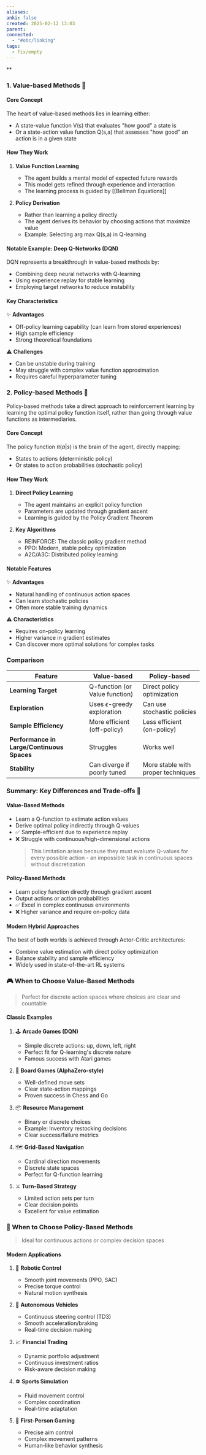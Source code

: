 ```yaml
---
aliases: 
anki: false
created: 2025-02-12 13:03
parent:
connected:
  - "#обс/linking"
tags:
  - fix/empty
---
```

**

### 1. Value-based Methods 🎯
#### Core Concept
The heart of value-based methods lies in learning either:
- A state-value function V(s) that evaluates "how good" a state is
- Or a state-action value function Q(s,a) that assesses "how good" an action is in a given state

#### How They Work
1. **Value Function Learning**
   - The agent builds a mental model of expected future rewards
   - This model gets refined through experience and interaction
   - The learning process is guided by [[Bellman Equations]]

2. **Policy Derivation**
   - Rather than learning a policy directly
   - The agent derives its behavior by choosing actions that maximize value
   - Example: Selecting arg max Q(s,a) in Q-learning

#### Notable Example: Deep Q-Networks (DQN)
DQN represents a breakthrough in value-based methods by:
- Combining deep neural networks with Q-learning
- Using experience replay for stable learning
- Employing target networks to reduce instability

#### Key Characteristics
✨ **Advantages**
- Off-policy learning capability (can learn from stored experiences)
- High sample efficiency
- Strong theoretical foundations

⚠️ **Challenges**
- Can be unstable during training
- May struggle with complex value function approximation
- Requires careful hyperparameter tuning
    

### 2. Policy-based Methods 🎯

Policy-based methods take a direct approach to reinforcement learning by learning the optimal policy function itself, rather than going through value functions as intermediaries.

#### Core Concept
The policy function $π(a|s)$ is the brain of the agent, directly mapping:
- States to actions (deterministic policy)
- Or states to action probabilities (stochastic policy)

#### How They Work
1. **Direct Policy Learning**
   - The agent maintains an explicit policy function
   - Parameters are updated through gradient ascent
   - Learning is guided by the Policy Gradient Theorem

2. **Key Algorithms**
   - REINFORCE: The classic policy gradient method
   - PPO: Modern, stable policy optimization
   - A2C/A3C: Distributed policy learning

#### Notable Features
✨ **Advantages**
- Natural handling of continuous action spaces
- Can learn stochastic policies
- Often more stable training dynamics

⚠️ **Characteristics**
- Requires on-policy learning
- Higher variance in gradient estimates
- Can discover more optimal solutions for complex tasks
    

### Comparison
| Feature                                      | Value-based                               | Policy-based                        |
|----------------------------------------------|-------------------------------------------|--------------------------------------|
| **Learning Target**                          | Q-function (or Value function)           | Direct policy optimization          |
| **Exploration**                              | Uses $\epsilon$-greedy exploration       | Can use stochastic policies         |
| **Sample Efficiency**                        | More efficient (off-policy)              | Less efficient (on-policy)          |
| **Performance in Large/Continuous Spaces**   | Struggles                                | Works well                          |
| **Stability**                                | Can diverge if poorly tuned              | More stable with proper techniques  |


### Summary: Key Differences and Trade-offs 🎯

#### Value-Based Methods
- Learn a Q-function to estimate action values
- Derive optimal policy indirectly through Q-values
- ✅ Sample-efficient due to experience replay
- ❌ Struggle with continuous/high-dimensional actions
  > This limitation arises because they must evaluate Q-values for every possible action - an impossible task in continuous spaces without discretization

#### Policy-Based Methods  
- Learn policy function directly through gradient ascent
- Output actions or action probabilities
- ✅ Excel in complex continuous environments
- ❌ Higher variance and require on-policy data

#### Modern Hybrid Approaches
The best of both worlds is achieved through Actor-Critic architectures:
- Combine value estimation with direct policy optimization
- Balance stability and sample efficiency
- Widely used in state-of-the-art RL systems



### 🎮 When to Choose Value-Based Methods

> Perfect for discrete action spaces where choices are clear and countable

#### Classic Examples
1. 🕹️ **Arcade Games (DQN)**
   - Simple discrete actions: up, down, left, right
   - Perfect fit for Q-learning's discrete nature
   - Famous success with Atari games

2. 🎲 **Board Games (AlphaZero-style)**
   - Well-defined move sets
   - Clear state-action mappings
   - Proven success in Chess and Go

3. 📦 **Resource Management**
   - Binary or discrete choices
   - Example: Inventory restocking decisions
   - Clear success/failure metrics

4. 🗺️ **Grid-Based Navigation**
   - Cardinal direction movements
   - Discrete state spaces
   - Perfect for Q-function learning

5. ⚔️ **Turn-Based Strategy**
   - Limited action sets per turn
   - Clear decision points
   - Excellent for value estimation

### 🤖 When to Choose Policy-Based Methods

> Ideal for continuous actions or complex decision spaces

#### Modern Applications
1. 🦾 **Robotic Control**
   - Smooth joint movements (PPO, SAC)
   - Precise torque control
   - Natural motion synthesis

2. 🚗 **Autonomous Vehicles**
   - Continuous steering control (TD3)
   - Smooth acceleration/braking
   - Real-time decision making

3. 📈 **Financial Trading**
   - Dynamic portfolio adjustment
   - Continuous investment ratios
   - Risk-aware decision making

4. ⚽ **Sports Simulation**
   - Fluid movement control
   - Complex coordination
   - Real-time adaptation

5. 🎯 **First-Person Gaming**
   - Precise aim control
   - Complex movement patterns
   - Human-like behavior synthesis
